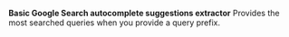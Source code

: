 **Basic Google Search autocomplete suggestions extractor**
Provides the most searched queries when you provide a query prefix. 
